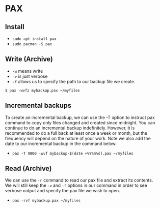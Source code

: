 # PAX 

## Install 

* `sudo apt install pax`
* `sudo pacman -S pax`

## Write (Archive)

* `-w` means write
* `-v` is just verbose
* `-f` allows us to specify the path to our backup file we create. 

`$ pax -wvfz mybackup.pax ~/myfiles`

## Incremental backups

To create an incremental backup, we can use the -T option to instruct pax command to copy only files changed and created since midnight. You can continue to do an incremental backup indefinitely. However, it is recommended to do a full back at least once a week or month, but the frequency will depend on the nature of your work. Note we also add the date to our incremental backup in the command below. 

* `pax -T 0000 -wvf mybackup-$(date +%Y%m%d).pax ~/myfiles`

## Read (Archive)

We can use the `-r` command to read our pax file and extract its contents. We will still keep the `-v` and `-f` options in our command in order to see verbose output and specify the pax file we wish to open. 

* `pax -rvf mybackup.pax ~/myfiles`


